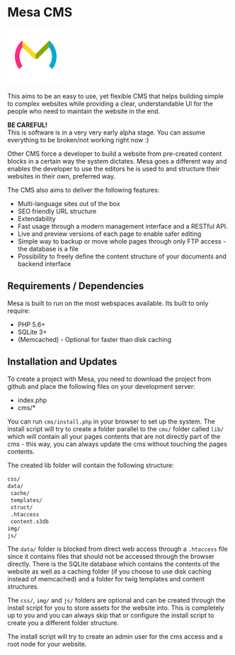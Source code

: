 Mesa CMS
========

![The mesa logo](logo/logo128.png)

This aims to be an easy to use, yet flexible CMS that helps building simple to complex websites while providing
a clear, understandable UI for the people who need to maintain the website in the end.

__BE CAREFUL!__    
This is software is in a very very early alpha stage. You can assume everything to be broken/not working right now :)

Other CMS force a developer to build a website from pre-created content blocks in a certain way the system dictates.
Mesa goes a different way and enables the developer to use the editors he is used to and structure their websites in their
own, preferred way.
  
The CMS also aims to deliver the following features:

* Multi-language sites out of the box
* SEO friendly URL structure
* Extendability
* Fast usage through a modern management interface and a RESTful API.
* Live and preview versions of each page to enable safer editing
* Simple way to backup or move whole pages through only FTP access - the database is a file
* Possibility to freely define the content structure of your documents and backend interface


Requirements / Dependencies
---------------------------

Mesa is built to run on the most webspaces available. Its built to only require:

* PHP 5.6+
* SQLite 3+
* (Memcached) - Optional for faster than disk caching


Installation and Updates
------------------------

To create a project with Mesa, you need to download the project from github and place the following
files on your development server:

* index.php
* cms/*

You can run `cms/install.php` in your browser to set up the system. The install script will try to create a folder
parallel to the `cms/` folder called `lib/` which will contain all your pages contents that are not directly part of
the cms - this way, you can always update the cms without touching the pages contents.

The created lib folder will contain the following structure:

    css/
    data/
     cache/
     templates/
     struct/
     .htaccess
     content.s3db
    img/
    js/
  
The `data/` folder is blocked from direct web access through a `.htaccess` file since it contains files that should
not be accessed through the browser directly. There is the SQLite database which contains the contents of the website
as well as a caching folder (if you choose to use disk caching instead of memcached) and a folder for twig templates and
content structures.

The `css/`, `img/` and `js/` folders are optional and can be created through the install script for you to store assets
for the website into. This is completely up to you and you can always skip that or configure the install script to create
you a different folder structure.

The install script will try to create an admin user for the cms access and a root node for your website.
